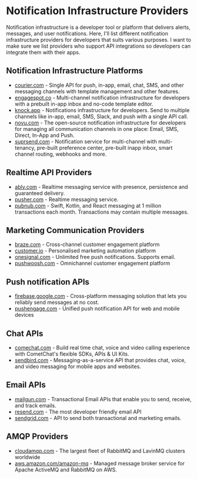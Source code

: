 # Notification Infrastructure Providers
Notification infrastructure is a developer tool or platform that delivers alerts, messages, and user notifications. Here, I'll list different notification infrastructure providers for developers that suits various purposes. I want to make sure we list providers who support API integrations so developers can integrate them with their apps.

## Notification Infrastructure Platforms
* [courier.com](https://courier.com) - Single API for push, in-app, email, chat, SMS, and other messaging channels with template management and other features.
* [engagespot.co](https://engagespot.co) - Multi-channel notification infrastructure for developers with a prebuilt in-app inbox and no-code template editor.
* [knock.app](https://knock.app) - Notifications infrastructure for developers. Send to multiple channels like in-app, email, SMS, Slack, and push with a single API call. 
* [novu.com](https://novu.com) - The open-source notification infrastructure for developers for managing all communication channels in one place: Email, SMS, Direct, In-App and Push.
* [suprsend.com](https://suprsend.com) - Notification service for multi-channel with multi-tenancy, pre-built preference center, pre-built inapp inbox, smart channel routing, webhooks and more.

## Realtime API Providers
* [ably.com](https://ably.com) - Realtime messaging service with presence, persistence and guaranteed delivery.
* [pusher.com](https://pusher.com) - Realtime messaging service.
* [pubnub.com](https://pubnub.com) - Swift, Kotlin, and React messaging at 1 million transactions each month. Transactions may contain multiple messages.

## Marketing Communication Providers
* [braze.com](https://braze.com) - Cross-channel customer engagement platform
* [customer.io](https://customer.io) - Personalised marketing automation platform
* [onesignal.com](https://onesignal.com) - Unlimited free push notifications. Supports email.
* [pushwoosh.com](https://pushwoosh.com) - Omnichannel customer engagement platform

## Push notification APIs
* [firebase.google.com](https://firebase.google.com) - Cross-platform messaging solution that lets you reliably send messages at no cost.
* [pushengage.com](https://pushengage.com) - Unified push notification API for web and mobile devices

## Chat APIs
* [comechat.com](https://cometchat.com) - Build real time chat, voice and video calling experience with CometChat's flexible SDKs, APIs & UI Kits.
* [sendbird.com](https://sendbird.com) - Messaging-as-a-service API that provides chat, voice, and video messaging for mobile apps and websites.

## Email APIs
* [mailgun.com](https://mailgun.com) - Transactional Email APIs that enable you to send, receive, and track emails.
* [resend.com](https://resend.com) - The most developer friendly email API
* [sendgrid.com](https://sendgrid.com) - API to send both transactional and marketing emails.

## AMQP Providers
* [cloudamqp.com](https://www.cloudamqp.com) - The largest fleet of RabbitMQ and LavinMQ clusters worldwide
* [aws.amazon.com/amazon-mq](https://aws.amazon.com/amazon-mq/) - Managed message broker service for Apache ActiveMQ and RabbitMQ on AWS.
